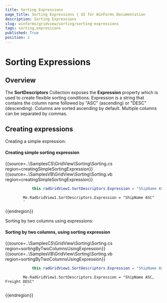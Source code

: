 ```yaml
---
title: Sorting Expressions
page_title: Sorting Expressions | UI for WinForms Documentation
description: Sorting Expressions
slug: winforms/gridview/sorting/sorting-expressions
tags: sorting,expressions
published: True
position: 2
---
```


# Sorting Expressions

## Overview

The __SortDescriptors__ Collection exposes the __Expression__ property which is used to create flexible sorting conditions. Expression is a string that contains the column name followed by "ASC" (ascending) or "DESC" (descending). Columns are sorted ascending by default. Multiple columns can be separated by commas.

## Creating expressions

Creating a simple expression:

#### Creating simple sorting expression

{{source=..\SamplesCS\GridView\Sorting\Sorting.cs region=creatingSimpleSortingExpression}} 
{{source=..\SamplesVB\GridView\Sorting\Sorting.vb region=creatingSimpleSortingExpression}} 

````C#
            this.radGridView1.SortDescriptors.Expression = "ShipName ASC";
````
````VB.NET
        Me.RadGridView1.SortDescriptors.Expression = "ShipName ASC"
        '
````

{{endregion}} 

Sorting by two columns using expressions:

#### Sorting by two columns, using sorting expression

{{source=..\SamplesCS\GridView\Sorting\Sorting.cs region=sortingByTwoColumnsUsingExpression}} 
{{source=..\SamplesVB\GridView\Sorting\Sorting.vb region=sortingByTwoColumnsUsingExpression}} 

````C#
            this.radGridView1.SortDescriptors.Expression = "ShipName ASC, Freight DESC";
````
````VB.NET
        Me.RadGridView1.SortDescriptors.Expression = "ShipName ASC, Freight DESC"
        '
````

{{endregion}} 